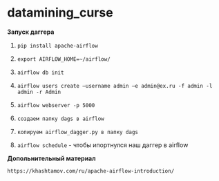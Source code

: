 # datamining_curse

**Запуск даггера**

1. `pip install apache-airflow`

2. `export AIRFLOW_HOME=~/airflow/`

3. `airflow db init`

4. `airflow users create —username admin —e admin@ex.ru -f admin -l admin -r Admin`

5. `airflow webserver -p 5000`

6. `создаем папку dags в airflow`

7. `копируем airflow_dagger.py в папку dags`

8. `airflow schedule` - чтобы ипортнулся наш даггер в airflow

**Допольнительный материал**

`https://khashtamov.com/ru/apache-airflow-introduction/`
